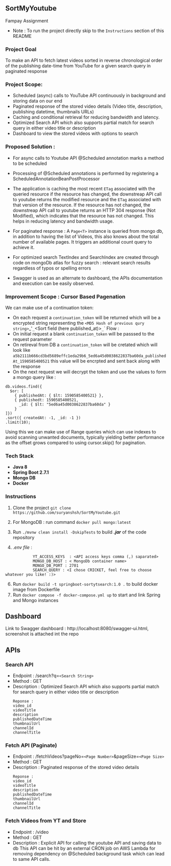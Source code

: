 ## SortMyYoutube
Fampay Assignment 
- Note : To run the project directly skip to the `Instructions` section of this README

### Project Goal
To make an API to fetch latest videos sorted in reverse chronological order of the publishing date-time from YouTube for a given search query in paginated response

  

### Project Scope:
- Scheduled (async) calls to YouTube API continuously in background and storing data on our end
- Paginated response of the stored video details (Video title, description, publishing datetime, thumbnails URLs)
- Caching and conditional retrieval for reducing bandwidth and latency.
- Optimized Search API which also supports partial match for search query in either video title or description
- Dashboard to view the stored videos with options to search

### Proposed Solution :
- For async calls to Youtube API @Scheduled annotation marks a method to be scheduled 
- Processing of @Scheduled annotations is performed by registering a ScheduledAnnotationBeanPostProcessor
- The application is caching the most recent `ETag` associated with the queried resource if the resource has changed, the downstreap API call to youtube returns the modified resource and the `ETag` associated with that version of the resource. If the resource has not changed, the downstreap API call to youtube returns an HTTP 304 response (Not Modified), which indicates that the resource has not changed. This helps in reducing latency and bandwidth usage.
- For paginated response : A `Page<T>` instance is queried from mongo db, in addition to having the list of Videos, this also knows about the total number of available pages. It triggers an additional count query to achieve it.

- For optimized search TextIndex and SearchIndex are created through code on mongoDb atlas for fuzzy search  : relevant search results regardless of typos or spelling errors

- Swagger is used as an alternate to dashboard, the APIs documentation and execution can be easily observed.

### Improvement Scope : Cursor Based Pagenation
We can make use of a continuation token:
- On each request a `continuation_token` will be returned which will be a encrypted string representing the `<MD5 Hash of previous qury string>`_'<id of the last returned object>`_`<Sort field (here published_at)>`_`<Sort field value>`
Flow :
- On initial request a blank `continuation_token` will be passsed to the request parameter
- On retireval from DB a `continuation_token` will be cretated which will look like `a5b2111b666cd3bd5689effc1eda29b6_5ed6a45d0038622837ba60da_publishedAt_1590585400521` this value will be encrpted and sent back along with the response
- On the next request we will decrypt the token and use the values to form a mongo query like :
```
db.videos.find({
  $or: [
    { publishedAt: { $lt: 1590585400521} },
    { publishedt: 1590585400521,
      _id: { $lt: "5ed6a45d0038622837ba60da" }
    }
]})
.sort({ createdAt: -1, _id: -1 })
.limit(10);
```
Using this we can make use of Range queries which can use indexes to avoid scanning unwanted documents, typically yielding better performance as the offset grows compared to using cursor.skip() for pagination.


### Tech Stack
- **Java 8**
- **Spring Boot 2.7.1**
- **Mongo DB**
- **Docker**

### Instructions
1. Clone the project
`git clone https://github.com/suryanshsh/SortMyYoutube.git`
2. For MongoDB : run command
`docker pull mongo:latest`

4. Run ```./mvnw clean install -DskipTests``` to build ***.jar*** of the code repository 
5. *.env file* :

```
			YT_ACCESS_KEYS  : <API access keys comma (,) saparated>
			MONGO_DB_HOST : < MongoDb container name>
			MONGO_DB_PORT : 2701
			SEARCH_QUERY : <I chose CRICKET, feel free to choose whatever you like! :)>

```
6. Run `docker build -t springboot-sortytsearch:1.0 .` to build docker image from Dockerfile
7. Run  `docker compose -f docker-compose.yml up` to start and link Spring and Mongo instances


## Dashboard 
Link to Swagger dashboard : http://localhost:8080/swagger-ui.html, screenshot is attached int the repo

## APIs
  	
### Search API
- Endpoint : /search?q=`<Search String>`
- Method : GET
- Description : Optimized Search API which also supports partial match for search query in either video title or description
   ```
   Reponse :
   video_id
   videoTitle
   description
   publishedDateTime
   thumbnailUrl
   channelId
   channelTitle
   ```
   
### Fetch API (Paginate)
- Endpoint : /fetchVideos?pageNo=`<Page Number>`&pageSize=`<Page Size>`
- Method : GET
- Description : Paginated response of the stored video details 
   ```
   Reponse :
   video_id
   videoTitle
   description
   publishedDateTime
   thumbnailUrl
   channelId
   channelTitle
   ```
   
  
### Fetch Videos from YT and Store
   - Endpoint : /video
   - Method : GET
   - Description : Explicit API for calling the youtube API and saving data to db
   This API can be hit by an external CRON job on AWS Lambda for removing dependency on @Scheduled background task which can lead to same API calls.
   


